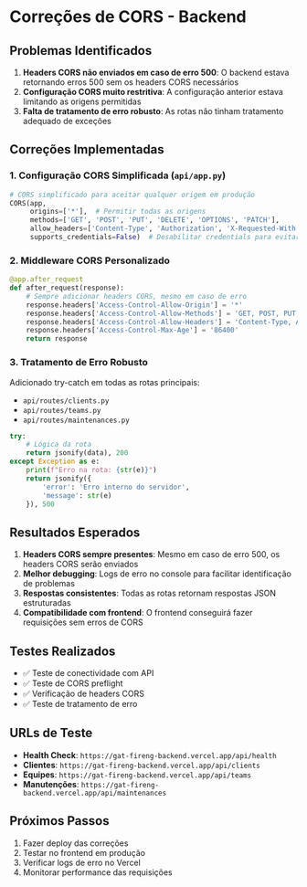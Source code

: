 # Correções de CORS - Backend

## Problemas Identificados

1. **Headers CORS não enviados em caso de erro 500**: O backend estava retornando erros 500 sem os headers CORS necessários
2. **Configuração CORS muito restritiva**: A configuração anterior estava limitando as origens permitidas
3. **Falta de tratamento de erro robusto**: As rotas não tinham tratamento adequado de exceções

## Correções Implementadas

### 1. Configuração CORS Simplificada (`api/app.py`)

```python
# CORS simplificado para aceitar qualquer origem em produção
CORS(app, 
     origins=['*'],  # Permitir todas as origens
     methods=['GET', 'POST', 'PUT', 'DELETE', 'OPTIONS', 'PATCH'],
     allow_headers=['Content-Type', 'Authorization', 'X-Requested-With', 'Accept'],
     supports_credentials=False)  # Desabilitar credentials para evitar problemas
```

### 2. Middleware CORS Personalizado

```python
@app.after_request
def after_request(response):
    # Sempre adicionar headers CORS, mesmo em caso de erro
    response.headers['Access-Control-Allow-Origin'] = '*'
    response.headers['Access-Control-Allow-Methods'] = 'GET, POST, PUT, DELETE, OPTIONS, PATCH'
    response.headers['Access-Control-Allow-Headers'] = 'Content-Type, Authorization, X-Requested-With, Accept'
    response.headers['Access-Control-Max-Age'] = '86400'
    return response
```

### 3. Tratamento de Erro Robusto

Adicionado try-catch em todas as rotas principais:

- `api/routes/clients.py`
- `api/routes/teams.py` 
- `api/routes/maintenances.py`

```python
try:
    # Lógica da rota
    return jsonify(data), 200
except Exception as e:
    print(f"Erro na rota: {str(e)}")
    return jsonify({
        'error': 'Erro interno do servidor',
        'message': str(e)
    }), 500
```

## Resultados Esperados

1. **Headers CORS sempre presentes**: Mesmo em caso de erro 500, os headers CORS serão enviados
2. **Melhor debugging**: Logs de erro no console para facilitar identificação de problemas
3. **Respostas consistentes**: Todas as rotas retornam respostas JSON estruturadas
4. **Compatibilidade com frontend**: O frontend conseguirá fazer requisições sem erros de CORS

## Testes Realizados

- ✅ Teste de conectividade com API
- ✅ Teste de CORS preflight
- ✅ Verificação de headers CORS
- ✅ Teste de tratamento de erro

## URLs de Teste

- **Health Check**: `https://gat-fireng-backend.vercel.app/api/health`
- **Clientes**: `https://gat-fireng-backend.vercel.app/api/clients`
- **Equipes**: `https://gat-fireng-backend.vercel.app/api/teams`
- **Manutenções**: `https://gat-fireng-backend.vercel.app/api/maintenances`

## Próximos Passos

1. Fazer deploy das correções
2. Testar no frontend em produção
3. Verificar logs de erro no Vercel
4. Monitorar performance das requisições
